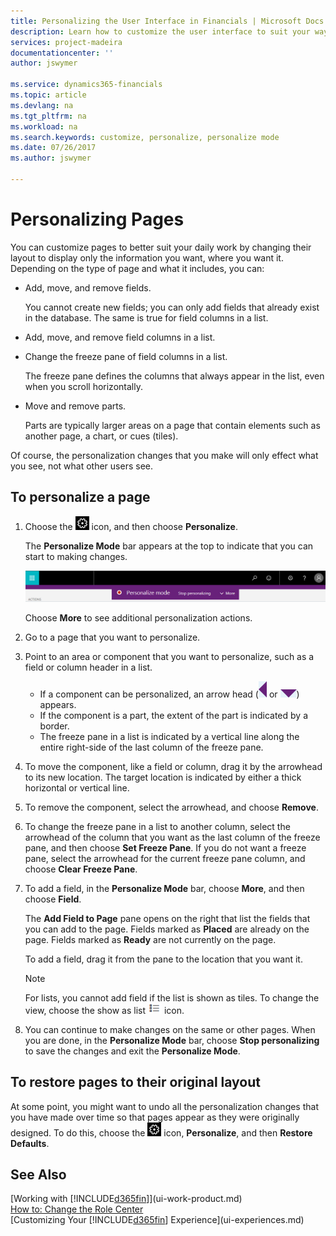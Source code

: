 ```yaml
---
title: Personalizing the User Interface in Financials | Microsoft Docs
description: Learn how to customize the user interface to suit your way of working.
services: project-madeira
documentationcenter: ''
author: jswymer

ms.service: dynamics365-financials
ms.topic: article
ms.devlang: na
ms.tgt_pltfrm: na
ms.workload: na
ms.search.keywords: customize, personalize, personalize mode
ms.date: 07/26/2017
ms.author: jswymer

---
```

# Personalizing Pages
<!--NAV in the Web client-->
You can customize pages to better suit your daily work by changing their layout to display only the information you want, where you want it. Depending on the type of page and what it includes, you can:

-   Add, move, and remove fields.

    You cannot create new fields; you can only add fields that already exist in the database. The same is true for field columns in a list.
-   Add, move, and remove field columns in a list.
-   Change the freeze pane of field columns in a list. 

    The freeze pane defines the columns that always appear in the list, even when you scroll horizontally.
-   Move and remove parts.

    Parts are typically larger areas on a page that contain elements such as another page, a chart, or cues (tiles).  

Of course, the personalization changes that you make will only effect what you see, not what other users see. 

## To personalize a page

1. Choose the ![Settings](media/ui-experience/settings_icon_small.png "Settings icon for role center") icon, and then choose **Personalize**.

    The **Personalize Mode** bar appears at the top to indicate that you can start to making changes. 

    ![Personalize mode](media/ui_personalize_mode.png "Personalize mode")

    Choose **More** to see additional personalization actions.

2.  Go to a page that you want to personalize.

3.  Point to an area or component that you want to personalize, such as a field or column header in a list.

    -   If a component can be personalized, an arrow head (![Personalization indicator arrow left](media/ui_personalize_arrow_left.png "Personalization indicator arrow left") or ![Personalization indicator arrow down](media/ui_personalize_arrow_down.png "Personalization indicator arrow down")) appears.
    -   If the component is a part, the extent of the part is indicated by a border. 
    -   The freeze pane in a list is indicated by a vertical line along the entire right-side of the last column of the freeze pane.
5.  To move the component, like a field or column, drag it by the arrowhead to its new location. The target location is indicated by either a thick horizontal or vertical line.
4.  To remove the component, select the arrowhead, and choose **Remove**.
5.  To change the freeze pane in a list to another column, select the arrowhead of the column that you want as the last column of the freeze pane, and then choose **Set Freeze Pane**. If you do not want a freeze pane, select the arrowhead for the current freeze pane column, and choose **Clear Freeze Pane**. 
6.  To add a field, in the **Personalize Mode** bar, choose **More**, and then choose **Field**.

    The **Add Field to Page** pane opens on the right that list the fields that you can add to the page. Fields marked as **Placed** are already on the page. Fields marked as **Ready** are not currently on the page.

    To add a field, drag it from the pane to the location that you want it.

    > [!NOTE]  
    >   For lists, you cannot add field if the list is shown as tiles. To change the view, choose the show as list ![Show as list](media/ui_show_as_list_icon.png "Show as list arrow left") icon.

7. You can continue to make changes on the same or other pages. When you are done, in the **Personalize Mode** bar, choose **Stop personalizing** to save the changes and exit the **Personalize Mode**. 

## To restore pages to their original layout
At some point, you might want to undo all the personalization changes that you have made over time so that pages appear as they were originally designed. To do this, choose the ![Settings](media/ui-experience/settings_icon_small.png "Settings icon for role center") icon, **Personalize**, and then **Restore Defaults**.  

## See Also
[Working with [!INCLUDE[d365fin](includes/d365fin_md.md)]](ui-work-product.md)  
[How to: Change the Role Center](change-role.md)  
[Customizing Your [!INCLUDE[d365fin](includes/d365fin_md.md)] Experience](ui-experiences.md)  
